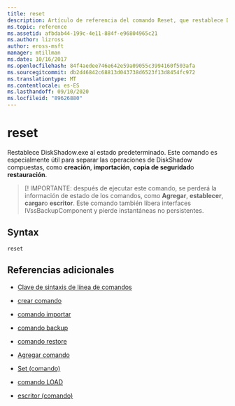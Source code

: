 ```yaml
---
title: reset
description: Artículo de referencia del comando Reset, que restablece DiskShadow.exe al estado predeterminado.
ms.topic: reference
ms.assetid: afbdab44-199c-4e11-884f-e96804965c21
ms.author: lizross
author: eross-msft
manager: mtillman
ms.date: 10/16/2017
ms.openlocfilehash: 84f4aedee746e642e59a09055c3994160f503afa
ms.sourcegitcommit: db2d46842c68813d043738d6523f13d8454fc972
ms.translationtype: MT
ms.contentlocale: es-ES
ms.lasthandoff: 09/10/2020
ms.locfileid: "89626880"
---
```

# <a name="reset"></a>reset

Restablece DiskShadow.exe al estado predeterminado. Este comando es especialmente útil para separar las operaciones de DiskShadow compuestas, como **creación**, **importación**, **copia de seguridad**o **restauración**.

> [! IMPORTANTE: después de ejecutar este comando, se perderá la información de estado de los comandos, como **Agregar**, **establecer**, **cargar**o **escritor**. Este comando también libera interfaces IVssBackupComponent y pierde instantáneas no persistentes.

## <a name="syntax"></a>Syntax

```
reset
```

## <a name="additional-references"></a>Referencias adicionales

- [Clave de sintaxis de línea de comandos](command-line-syntax-key.md)

- [crear comando](create.md)

- [comando importar](import_1.md)

- [comando backup](begin-backup.md)

- [comando restore](begin-restore.md)

- [Agregar comando](add.md)

- [Set (comando)](set_2.md)

- [comando LOAD](reg-load.md)

- [escritor (comando)](writer.md)
